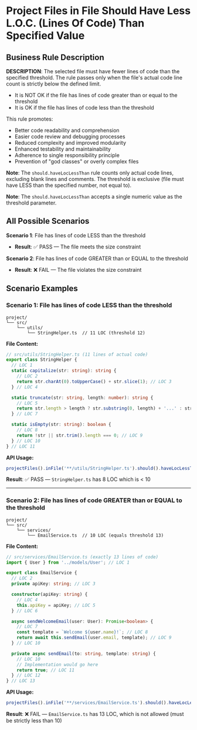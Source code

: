 # Project Files in File Should Have Less L.O.C. (Lines Of Code) Than Specified Value

## Business Rule Description

**DESCRIPTION**: The selected file must have fewer lines of code than the specified threshold. The rule passes only when the file's actual code line count is strictly below the defined limit.

- It is NOT OK if the file has lines of code greater than or equal to the threshold
- It is OK if the file has lines of code less than the threshold

This rule promotes:

- Better code readability and comprehension
- Easier code review and debugging processes
- Reduced complexity and improved modularity
- Enhanced testability and maintainability
- Adherence to single responsibility principle
- Prevention of "god classes" or overly complex files

**Note**: The `should.haveLocLessThan` rule counts only actual code lines, excluding blank lines and comments. The threshold is exclusive (file must have LESS than the specified number, not equal to).

**Note**: The `should.haveLocLessThan` accepts a single numeric value as the threshold parameter.

## All Possible Scenarios

**Scenario 1**: File has lines of code LESS than the threshold

- **Result**: ✅ PASS — The file meets the size constraint

**Scenario 2**: File has lines of code GREATER than or EQUAL to the threshold

- **Result**: ❌ FAIL — The file violates the size constraint

## Scenario Examples

### Scenario 1: File has lines of code LESS than the threshold

```
project/
└── src/
    └── utils/
        └── StringHelper.ts  // 11 LOC (threshold 12)
```

**File Content:**

```typescript
// src/utils/StringHelper.ts (11 lines of actual code)
export class StringHelper {
  // LOC 1
  static capitalize(str: string): string {
    // LOC 2
    return str.charAt(0).toUpperCase() + str.slice(1); // LOC 3
  } // LOC 4

  static truncate(str: string, length: number): string {
    // LOC 5
    return str.length > length ? str.substring(0, length) + '...' : str; // LOC 6
  } // LOC 7

  static isEmpty(str: string): boolean {
    // LOC 8
    return !str || str.trim().length === 0; // LOC 9
  } // LOC 10
} // LOC 11
```

**API Usage:**

```typescript
projectFiles().inFile('**/utils/StringHelper.ts').should().haveLocLessThan(12).check();
```

**Result**: ✅ PASS — `StringHelper.ts` has 8 LOC which is < 10

---

### Scenario 2: File has lines of code GREATER than or EQUAL to the threshold

```
project/
└── src/
    └── services/
        └── EmailService.ts  // 10 LOC (equals threshold 13)
```

**File Content:**

```typescript
// src/services/EmailService.ts (exactly 13 lines of code)
import { User } from '../models/User'; // LOC 1

export class EmailService {
  // LOC 2
  private apiKey: string; // LOC 3

  constructor(apiKey: string) {
    // LOC 4
    this.apiKey = apiKey; // LOC 5
  } // LOC 6

  async sendWelcomeEmail(user: User): Promise<boolean> {
    // LOC 7
    const template = `Welcome ${user.name}!`; // LOC 8
    return await this.sendEmail(user.email, template); // LOC 9
  } // LOC 10

  private async sendEmail(to: string, template: string) {
    // LOC 10
    // Implementation would go here
    return true; // LOC 11
  } // LOC 12
} // LOC 13
```

**API Usage:**

```typescript
projectFiles().inFile('**/services/EmailService.ts').should().haveLocLessThan(10).check();
```

**Result**: ❌ FAIL — `EmailService.ts` has 13 LOC, which is not allowed (must be strictly less than 10)
